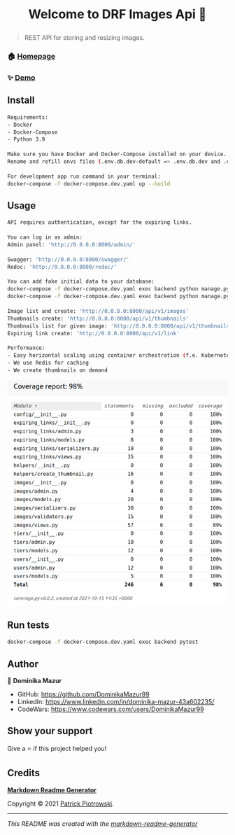 <h1 align="center">

Welcome to DRF Images Api 👋

</h1>


> REST API for storing and resizing images.
### 🏠 [Homepage]()
### ✨ [Demo](https://drf-images-api.herokuapp.com)
## Install
```sh
Requirements:
- Docker
- Docker-Compose
- Python 3.9

Make sure you have Docker and Docker-Compose installed on your device.
Rename and refill envs files (.env.db.dev-default => .env.db.dev and .env.dev-default => .env.dev).

For development app run command in your terminal:
docker-compose -f docker-compose.dev.yaml up --build

```

## Usage
```sh
API requires authentication, except for the expiring links.

You can log in as admin:
Admin panel: 'http://0.0.0.0:8000/admin/'

Swagger: 'http://0.0.0.0:8000/swagger/'
Redoc: 'http://0.0.0.0:8000/redoc/'

You can add fake initial data to your database:
docker-compose -f docker-compose.dev.yaml exec backend python manage.py runscript users_factory
docker-compose -f docker-compose.dev.yaml exec backend python manage.py runscript imagers_factory

Image list and create: 'http://0.0.0.0:8000/api/v1/images'
Thumbnails create: 'http://0.0.0.0:8000/api/v1/thumbnails'
Thumbnails list for given image: 'http://0.0.0.0:8000/api/v1/thumbnails/<image_id>'
Expiring link create: 'http://0.0.0.0:8000/api/v1/link'

Performance:
- Easy horizontal scaling using container orchestration (f.e. Kubernetes)
- We use Redis for caching
- We create thumbnails on demand

```

![coverage](./coverage_report.png "coverage")

## Run tests
```sh
docker-compose -f docker-compose.dev.yaml exec backend pytest

```

## Author
👤 **Dominika Mazur**

* GitHub: https://github.com/DominikaMazur99
* LinkedIn: https://www.linkedin.com/in/dominika-mazur-43a602235/
* CodeWars: https://www.codewars.com/users/DominikaMazur99




## Show your support
Give a ⭐️ if this project helped you!
## Credits
**[Markdown Readme Generator](https://github.com/pedroermarinho/markdown-readme-generator)**


Copyright © 2021 [Patrick Piotrowski](https://github.com/DominikaMazur99 ).<br/>


---
_This README was created with the [markdown-readme-generator](https://github.com/pedroermarinho/markdown-readme-generator)_
